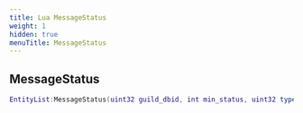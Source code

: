 ```yaml
---
title: Lua MessageStatus
weight: 1
hidden: true
menuTitle: MessageStatus
---
```

## MessageStatus
```lua
EntityList:MessageStatus(uint32 guild_dbid, int min_status, uint32 type, const char *message); -- void
```